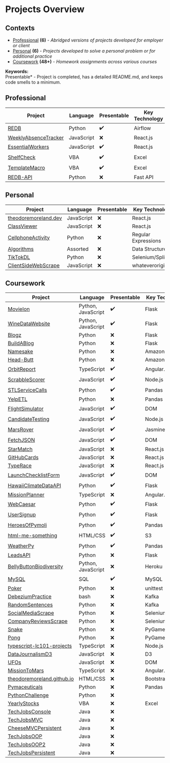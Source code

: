 # Projects Overview

## Contexts
- [Professional](#Professional) **(6)** - *Abridged versions of projects developed for employer or client*
- [Personal](#Personal) **(6)** - *Projects developed to solve a personal problem or for additional practice*
- [Coursework](#Coursework) **(48+)** - *Homework assignments across various courses*

**Keywords:**  
Presentable* - Project is completed, has a detailed README.md, and keeps code smells to a minimum.

## Professional

| Project       | Language  | Presentable  | Key Technology |
|---------------|---------------|---------------|---------------|
| <a href="https://github.com/theodoremoreland/REDB">REDB<a/>          | Python | :heavy_check_mark:         | Airflow |
| <a href="https://github.com/theodoremoreland/WeeklyAbsenceTracker">WeeklyAbsenceTracker<a/>      | JavaScript      |   :x: | React.js |
| <a href="https://github.com/theodoremoreland/EssentialWorkers">EssentialWorkers<a/> | JavaScript      |    :heavy_check_mark: | React.js |
| <a href="https://github.com/theodoremoreland/ShelfCheck">ShelfCheck<a/>  |  VBA | :heavy_check_mark: | Excel |
| <a href="https://github.com/theodoremoreland/TemplateMacro">TemplateMacro<a/>  | VBA  | :heavy_check_mark: | Excel |
| <a href="https://github.com/theodoremoreland/REDB-API">REDB-API<a/>  | Python  | :x: | Fast API |


## Personal

| Project       | Language  | Presentable  | Key Technology |
|---------------|---------------|---------------|---------------|
| <a href="https://github.com/theodoremoreland/theodoremoreland.dev">theodoremoreland.dev<a/>          | JavaScript | :x:         | React.js |
| <a href="https://github.com/theodoremoreland/ClassViewer">ClassViewer<a/>          | JavaScript | :x:         | React.js |
| <a href="https://github.com/theodoremoreland/CellphoneActivity">CellphoneActivity<a/>          | Python | :x:         | Regular Expressions |
| <a href="https://github.com/theodoremoreland/Algorithms">Algorithms<a/>  |  Assorted | :x: | Data Structures |
| <a href="https://github.com/theodoremoreland/TikTokDL">TikTokDL<a/>  | Python  | :x: | Selenium/Splinter |
| <a href="https://github.com/theodoremoreland/ClientSideWebScrape">ClientSideWebScrape<a/>  | JavaScript  | :x: | whateverorigin |


## Coursework
| Project       | Language  | Presentable  | Key Technology |
|---------------|---------------|---------------|---------------|
| <a href="https://github.com/theodoremoreland/MovieIon">MovieIon<a/>          | Python, JavaScript | :heavy_check_mark:         | Flask |
| <a href="https://github.com/theodoremoreland/WineDataWebsite">WineDataWebsite<a/>      | Python, JavaScript      |   :heavy_check_mark: | Flask |
| <a href="https://github.com/theodoremoreland/Blogz">Blogz<a/> | Python      |    :x: | Flask |
| <a href="https://github.com/theodoremoreland/BuildABlog">BuildABlog<a/>  |  Python | :x: | Flask |
| <a href="https://github.com/theodoremoreland/Namesake">Namesake<a/>      | Python      |   :x: | Amazon Alexa |
| <a href="https://github.com/theodoremoreland/Head-Butt">Head-Butt<a/> | Python      |    :x: | Amazon Alexa |
| <a href="https://github.com/theodoremoreland/OrbitReport">OrbitReport<a/>  | TypeScript  | :heavy_check_mark: | Angular.js |
| <a href="https://github.com/theodoremoreland/ScrabbleScorer">ScrabbleScorer<a/>  | JavaScript  | :heavy_check_mark: | Node.js |
| <a href="https://github.com/theodoremoreland/STLServiceCalls">STLServiceCalls<a/>          | Python | :heavy_check_mark:         | Pandas |
| <a href="https://github.com/theodoremoreland/YelpETL">YelpETL<a/>      | Python      |   :x: | Pandas |
| <a href="https://github.com/theodoremoreland/FlightSimulator">FlightSimulator<a/> | JavaScript      |    :heavy_check_mark: | DOM |
| <a href="https://github.com/theodoremoreland/CandidateTesting">CandidateTesting<a/>  |  JavaScript | :heavy_check_mark: | Node.js |
| <a href="https://github.com/theodoremoreland/MarsRover">MarsRover<a/>  | JavaScript  | :heavy_check_mark: | Jasmine.js |
| <a href="https://github.com/theodoremoreland/FetchJSON">FetchJSON<a/>  | JavaScript  | :heavy_check_mark: | DOM |
| <a href="https://github.com/theodoremoreland/StarMatch">StarMatch<a/>          | JavaScript | :x:         | React.js |
| <a href="https://github.com/theodoremoreland/GitHubCards">GitHubCards<a/>      | JavaScript      |   :x: | React.js |
| <a href="https://github.com/theodoremoreland/TypeRace">TypeRace<a/> | JavaScript      |    :x: |React.js |
| <a href="https://github.com/theodoremoreland/LaunchChecklistForm">LaunchChecklistForm<a/>  |  JavaScript | :heavy_check_mark: | DOM |
| <a href="https://github.com/theodoremoreland/HawaiiClimateDataAPI">HawaiiClimateDataAPI<a/>  | Python  | :heavy_check_mark: | Flask |
| <a href="https://github.com/theodoremoreland/MissionPlanner">MissionPlanner<a/>  | TypeScript  | :x: | Angular.js |
| <a href="https://github.com/theodoremoreland/WebCaesar">WebCaesar<a/>          | Python | :heavy_check_mark:         | Flask |
| <a href="https://github.com/theodoremoreland/UserSignup">UserSignup<a/>      | Python      |   :heavy_check_mark: | Flask |
| <a href="https://github.com/theodoremoreland/HeroesOfPymoli">HeroesOfPymoli<a/> | Python      |    :heavy_check_mark: | Pandas |
| <a href="https://github.com/theodoremoreland/html-me-something">html-me-something<a/>  |  HTML/CSS | :heavy_check_mark: | S3 |
| <a href="https://github.com/theodoremoreland/WeatherPy">WeatherPy<a/>  | Python  | :heavy_check_mark: | Pandas |
| <a href="https://github.com/theodoremoreland/LeadsAPI">LeadsAPI<a/>  | Python  | :x: | Flask |
| <a href="https://github.com/theodoremoreland/BellyButtonBiodiversity">BellyButtonBiodiversity<a/>          | Python, JavaScript | :x:         | Heroku |
| <a href="https://github.com/theodoremoreland/MySQL">MySQL<a/>      | SQL      |   :heavy_check_mark: | MySQL |
| <a href="https://github.com/theodoremoreland/Poker">Poker<a/> | Python      |    :x: | unittest |
| <a href="https://github.com/theodoremoreland/DebeziumPractice">DebeziumPractice<a/>  |  bash | :x: | Kafka |
| <a href="https://github.com/theodoremoreland/RandomSentences">RandomSentences<a/>  | Python  | :x: | Kafka |
| <a href="https://github.com/theodoremoreland/SocialMediaScrape">SocialMediaScrape<a/>  | Python  | :x: | Selenium/Splinter |
| <a href="https://github.com/theodoremoreland/CompanyReviewsScrape">CompanyReviewsScrape<a/>          | Python | :x:         | Selenium/Splinter |
| <a href="https://github.com/theodoremoreland/Snake">Snake<a/>      | Python      |   :x: | PyGame |
| <a href="https://github.com/theodoremoreland/Pong">Pong<a/> | Python      |    :x: | PyGame |
| <a href="https://github.com/theodoremoreland/typescript-lc101-projects">typescript-lc101-projects<a/>  |  TypeScript | :x: | Node.js |
| <a href="https://github.com/theodoremoreland/DataJournalismD3">DataJournalismD3<a/>  | JavaScript  | :x: | D3 |
| <a href="https://github.com/theodoremoreland/UFOs">UFOs<a/>  | JavaScript  | :x: | DOM |
| <a href="https://github.com/theodoremoreland/MissionToMars">MissionToMars<a/>          | TypeScript | :x:         | Angular.js |
| <a href="https://github.com/theodoremoreland/theodoremoreland.github.io">theodoremoreland.github.io<a/>      | HTML/CSS      |   :x: | Bootstrap |
| <a href="https://github.com/theodoremoreland/Pymaceuticals">Pymaceuticals<a/> | Python      |    :x: | Pandas |
| <a href="https://github.com/theodoremoreland/PythonChallenge">PythonChallenge<a/>  |  Python | :x: |  |
| <a href="https://github.com/theodoremoreland/YearlyStocks">YearlyStocks<a/>  | VBA  | :x: | Excel |
| <a href="https://github.com/theodoremoreland/TechJobsConsole">TechJobsConsole<a/>  | Java  | :x: | |
| <a href="https://github.com/theodoremoreland/TechJobsMVC">TechJobsMVC<a/>          | Java | :x:         | |
| <a href="https://github.com/theodoremoreland/CheeseMVCPersistent">CheeseMVCPersistent<a/>      | Java      |   :x: | |
| <a href="https://github.com/theodoremoreland/TechJobsOOP">TechJobsOOP<a/> | Java      |    :x: | |
| <a href="https://github.com/theodoremoreland/TechJobsOOP2">TechJobsOOP2<a/>  |  Java | :x: |  |
| <a href="https://github.com/theodoremoreland/TechJobsPersistent">TechJobsPersistent<a/>  | Java  | :x: |  |
